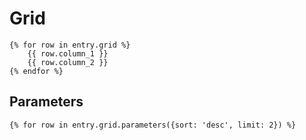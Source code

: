 # Grid

```
{% for row in entry.grid %}
    {{ row.column_1 }}
    {{ row.column_2 }}
{% endfor %}
```

## Parameters

```
{% for row in entry.grid.parameters({sort: 'desc', limit: 2}) %}
```